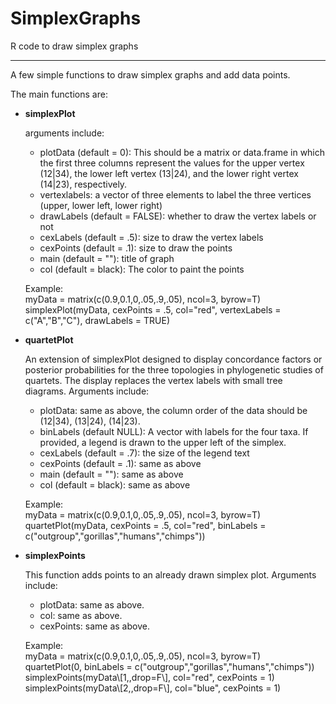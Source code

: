 # SimplexGraphs
R code to draw simplex graphs
<hr>
<p>A few simple functions to draw simplex graphs and add data points.</p>

<p>The main functions are:
<ul>
  <li><b>simplexPlot</b>
    <p>arguments include:
      <ul>
        <li>plotData (default = 0): This should be a matrix or data.frame in which the first three columns represent the 
                                    values for the upper vertex (12|34), the lower left vertex (13|24), and the
          lower right vertex (14|23), respectively. </li>
        <li>vertexlabels: a vector of three elements to label the three vertices (upper, lower left, lower right)</li>
        <li>drawLabels (default = FALSE): whether to draw the vertex labels or not</li>
        <li>cexLabels (default = .5): size to draw the vertex labels</li>
        <li>cexPoints (default = .1): size to draw the points</li>
        <li>main (default = ""): title of graph</li>
        <li>col (default = black): The color to paint the points</li>
    </ul>
    <p>Example: 
        </br>myData = matrix(c(0.9,0.1,0,.05,.9,.05), ncol=3, byrow=T)
        </br>simplexPlot(myData, cexPoints = .5, col="red", vertexLabels = c("A","B","C"), drawLabels = TRUE)
    </p>
  </li>
  <li><b>quartetPlot</b>
  <p>An extension of simplexPlot designed to display concordance factors or posterior probabilities for the three
    topologies in phylogenetic studies of quartets.  The display replaces the vertex labels with small tree diagrams.
    Arguments include:
    <ul>
      <li>plotData: same as above, the column order of the data should be (12|34), (13|24), (14|23).</li>
      <li>binLabels (default NULL): A vector with labels for the four taxa. 
          If provided, a legend is drawn to the upper left of the simplex.</li>
      <li>cexLabels (default = .7): the size of the legend text</li>
      <li>cexPoints (default = .1): same as above</li>
      <li>main (default = ""): same as above</li>
      <li>col (default = black): same as above</li>
    </ul>
  </p>
  <p>Example: 
    </br>myData = matrix(c(0.9,0.1,0,.05,.9,.05), ncol=3, byrow=T)
    </br>quartetPlot(myData, cexPoints = .5, col="red", binLabels = c("outgroup","gorillas","humans","chimps"))
  </p>
  </li>
  <li><b>simplexPoints</b>
  <p>This function adds points to an already drawn simplex plot. Arguments include:
    <ul>
      <li>plotData: same as above.</li>
      <li>col: same as above.</li>
      <li>cexPoints: same as above.</li>
    </ul>
  </p>
  <p>Example: 
    </br>myData = matrix(c(0.9,0.1,0,.05,.9,.05), ncol=3, byrow=T)
    </br>quartetPlot(0, binLabels = c("outgroup","gorillas","humans","chimps"))
    </br>simplexPoints(myData\[1,,drop=F\], col="red", cexPoints = 1)
    </br>simplexPoints(myData\[2,,drop=F\], col="blue", cexPoints = 1)
  </p>
  </li>  
</ul>
</p>
